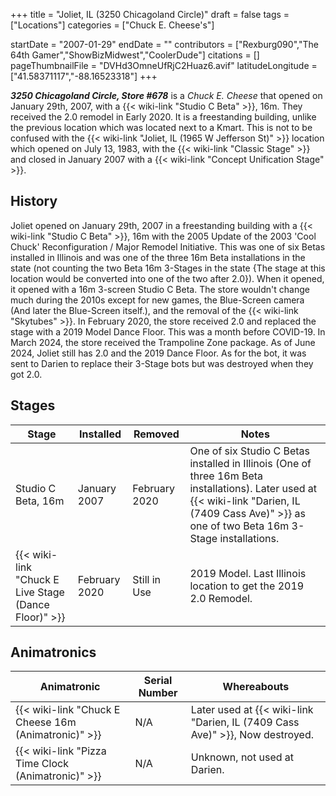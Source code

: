 +++
title = "Joliet, IL (3250 Chicagoland Circle)"
draft = false
tags = ["Locations"]
categories = ["Chuck E. Cheese's"]


startDate = "2007-01-29"
endDate = ""
contributors = ["Rexburg090","The 64th Gamer","ShowBizMidwest","CoolerDude"]
citations = []
pageThumbnailFile = "DVHd3OmneUfRjC2Huaz6.avif"
latitudeLongitude = ["41.58371117","-88.16523318"]
+++

***3250 Chicagoland Circle, Store #678*** is a *Chuck E. Cheese* that opened on January 29th, 2007, with a {{< wiki-link "Studio C Beta" >}}, 16m. They received the 2.0 remodel in Early 2020. It is a freestanding building, unlike the previous location which was located next to a Kmart. This is not to be confused with the {{< wiki-link "Joliet, IL (1965 W Jefferson St)" >}} location which opened on July 13, 1983, with the {{< wiki-link "Classic Stage" >}} and closed in January 2007 with a {{< wiki-link "Concept Unification Stage" >}}.

## History

Joliet opened on January 29th, 2007 in a freestanding building with a {{< wiki-link "Studio C Beta" >}}, 16m with the 2005 Update of the 2003 'Cool Chuck' Reconfiguration / Major Remodel Initiative. This was one of six Betas installed in Illinois and was one of the three 16m Beta installations in the state (not counting the two Beta 16m 3-Stages in the state {The stage at this location would be converted into one of the two after 2.0}). When it opened, it opened with a 16m 3-screen Studio C Beta. The store wouldn't change much during the 2010s except for new games, the Blue-Screen camera (And later the Blue-Screen itself.), and the removal of the {{< wiki-link "Skytubes" >}}. In February 2020, the store received 2.0 and replaced the stage with a 2019 Model Dance Floor. This was a month before COVID-19. In March 2024, the store received the Trampoline Zone package. As of June 2024, Joliet still has 2.0 and the 2019 Dance Floor. As for the bot, it was sent to Darien to replace their 3-Stage bots but was destroyed when they got 2.0.

## Stages

| Stage                                                      | Installed     | Removed       | Notes                                                                                                                                                                                                   |
|------------------------------------------------------------|---------------|---------------|---------------------------------------------------------------------------------------------------------------------------------------------------------------------------------------------------------|
| Studio C Beta, 16m                                         | January 2007  | February 2020 | One of six Studio C Betas installed in Illinois (One of three 16m Beta installations). Later used at {{< wiki-link "Darien, IL (7409 Cass Ave)" >}} as one of two Beta 16m 3-Stage installations. |
| {{< wiki-link "Chuck E Live Stage (Dance Floor)" >}} | February 2020 | Still in Use  | 2019 Model. Last Illinois location to get the 2019 2.0 Remodel.                                                                                                                                         |

## Animatronics

| Animatronic                                                | Serial Number | Whereabouts                                                                        |
|------------------------------------------------------------|---------------|------------------------------------------------------------------------------------|
| {{< wiki-link "Chuck E Cheese 16m (Animatronic)" >}} | N/A           | Later used at {{< wiki-link "Darien, IL (7409 Cass Ave)" >}}, Now destroyed. |
| {{< wiki-link "Pizza Time Clock (Animatronic)" >}}   | N/A           | Unknown, not used at Darien.                                                       |